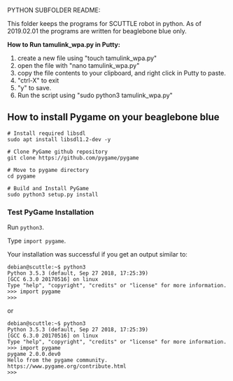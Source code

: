 PYTHON SUBFOLDER README:

This folder keeps the programs for SCUTTLE robot in python.
As of 2019.02.01 the programs are written for beaglebone blue only.

**How to Run tamulink_wpa.py in Putty:**
1) create a new file using "touch tamulink_wpa.py"
2) open the file with "nano tamulink_wpa.py"
3) copy the file contents to your clipboard, and right click in Putty to paste.
4) "ctrl-X" to exit
5) "y" to save.
6) Run the script using "sudo python3 tamulink_wpa.py"

## How to install Pygame on your beaglebone blue

```
# Install required libsdl
sudo apt install libsdl1.2-dev -y

# Clone PyGame github repository
git clone https://github.com/pygame/pygame

# Move to pygame directory
cd pygame

# Build and Install PyGame
sudo python3 setup.py install
```
### Test PyGame Installation

Run ```python3```.

Type ```import pygame```.

Your installation was successful if you get an output similar to:
```
debian@scuttle:~$ python3
Python 3.5.3 (default, Sep 27 2018, 17:25:39)
[GCC 6.3.0 20170516] on linux
Type "help", "copyright", "credits" or "license" for more information.
>>> import pygame
>>>
```
or
```
debian@scuttle:~$ python3
Python 3.5.3 (default, Sep 27 2018, 17:25:39) 
[GCC 6.3.0 20170516] on linux
Type "help", "copyright", "credits" or "license" for more information.
>>> import pygame
pygame 2.0.0.dev0
Hello from the pygame community. https://www.pygame.org/contribute.html
>>> 
```
